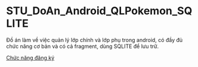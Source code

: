 # STU_DoAn_Android_QLPokemon_SQLITE
Đồ án làm về việc quản lý lớp chính và lớp phụ trong android, có đầy đủ chức năng cơ bản và có cả fragment, dùng SQLITE để lưu trữ.

[Chức năng đăng ký](https://imgur.com/BB6xSnH)
